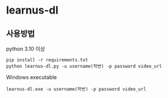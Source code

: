 # learnus-dl

## 사용방법

python 3.10 이상
```
pip install -r requirements.txt
python learnus-dl.py -u username(학번) -p password video_url
```
Windows executable
```
learnus-dl.exe -u username(학번) -p password video_url
```
